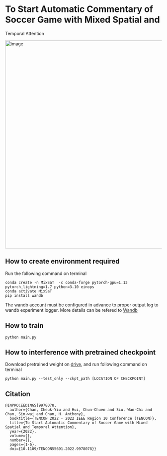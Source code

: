 # To Start Automatic Commentary of Soccer Game with Mixed Spatial and 
Temporal Attention

<img width="669" alt="image" src="https://user-images.githubusercontent.com/38370649/229306020-20fd11a0-dc46-4ae7-9ad7-5c453853e87c.png">

## How to create environment required 

Run the following command on terminal
```
conda create -n MixSaT  -c conda-forge pytorch-gpu=1.13 pytorch_lightning=1.7 python=3.10 einops
conda activate MixSaT
pip install wandb
```

The wandb account must be configured in advance to proper output log to wandb experiment logger. More details can be refered to [Wandb](https://docs.wandb.ai/quickstart)
## How to train
```
python main.py 
```

## How to interference with pretrained checkpoint

Download pretrained weight on [drive](), and run following command on terminal
```
python main.py --test_only --ckpt_path [LOCATION OF CHECKPOINT]
```

## Citation
```
@INPROCEEDINGS{9978078,
  author={Chan, Cheuk-Yiu and Hui, Chun-Chuen and Siu, Wan-Chi and Chan, Sin-wai and Chan, H. Anthony},
  booktitle={TENCON 2022 - 2022 IEEE Region 10 Conference (TENCON)}, 
  title={To Start Automatic Commentary of Soccer Game with Mixed Spatial and Temporal Attention}, 
  year={2022},
  volume={},
  number={},
  pages={1-6},
  doi={10.1109/TENCON55691.2022.9978078}}
```
